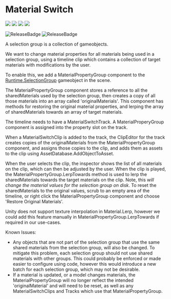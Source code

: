 # Material Switch

[![](https://badge-proxy.cds.internal.unity3d.com/9a68c90a-06a0-4728-a775-820084993acb)](https://badges.cds.internal.unity3d.com/packages/com.unity.material-switch/build-info?branch=dev&testWorkflow=package-isolation)
[![](https://badge-proxy.cds.internal.unity3d.com/a28713b4-6604-403c-89b9-b22697beadbc)](https://badges.cds.internal.unity3d.com/packages/com.unity.material-switch/dependencies-info?branch=dev&testWorkflow=updated-dependencies)
[![](https://badge-proxy.cds.internal.unity3d.com/0ae26932-f55f-467f-8327-7279449fa2c2)](https://badges.cds.internal.unity3d.com/packages/com.unity.material-switch/dependants-info)
[![](https://badge-proxy.cds.internal.unity3d.com/87243542-b0f3-4709-9431-be781f7f248f)](https://badges.cds.internal.unity3d.com/packages/com.unity.material-switch/warnings-info?branch=dev)

![ReleaseBadge](https://badge-proxy.cds.internal.unity3d.com/bf4a87d3-3baa-4977-9ccd-f58a315185ab)
![ReleaseBadge](https://badge-proxy.cds.internal.unity3d.com/e54b07c0-f16e-4790-b214-65b7f306bfeb)

A selection group is a collection of gameobjects.

We want to change material properties for all materials being used in a selection group, using a timeline clip which contains a collection of target materials with modifications by the user.

To enable this, we add a MaterialPropertyGroup component to the [Runtime.SelectionGroup](https://docs.unity3d.com/Packages/com.unity.selection-groups@latest) 
gameobject in the scene. 

The MaterialPropertyGroup component stores a reference to all the sharedMaterials used by the selection group, then creates a copy of all those materials into an array called 'originalMaterials'. This component has methods for restoring the original material properties, and lerping the array of sharedMaterials towards an array of target materials. 

The timeline needs to have a MaterialSwitchTrack. A MaterialProperyGroup component is assigned into the property slot on the track.

When a MaterialSwitchClip is added to the track, the ClipEditor for the track creates copies of the originalMaterials from the MaterialPropertyGroup component, and assigns those copies to the clip, and adds them as assets to the clip using AssetDatabase.AddObjectToAsset.

When the user selects the clip, the inspector shows the list of all materials on the clip, which can then be adjusted by the user. When the clip is played, the MaterialPropertyGroup.LerpTowards method is used to lerp the sharedMaterials towards the target materials on the clip. Note, this _will change the material values for the selection group on disk_. To reset the sharedMaterials to the original values, scrub to an empty area of the timeline, or right click the MaterialPropertyGroup component and choose 'Restore Original Materials'.

Unity does not support texture interpolation in Material.Lerp, however we could add this feature manually in MaterialPropertyGroup.LerpTowards if required in our use-cases.

Known Issues:
- Any objects that are not part of the selection group that use the same shared materials from the selection group, will also be changed. To mitigate this problem, each selection group should not use shared materials with other groups. This could probably be enforced or made easier to configure using code, however this would introduce a new batch for each selection group, which may not be desirable.
- If a material is updated, or a model changes materials, the MaterialPropertyGroup will no longer reflect the intended 'originalMaterial' and will need to be reset, as well as any MaterialSwitchClips and Tracks which use that MaterialPropertyGroup. 


